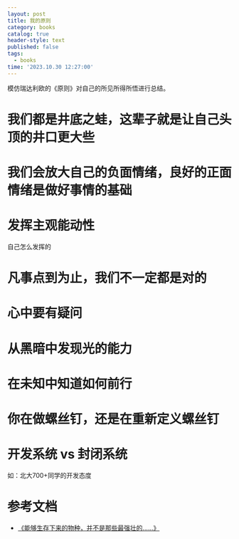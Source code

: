 ```yaml
---
layout: post
title: 我的原则
category: books
catalog: true
header-style: text
published: false
tags:
  - books
time: '2023.10.30 12:27:00'
---
```

模仿瑞达利欧的《原则》对自己的所见所得所悟进行总结。
<!--more-->


# 我们都是井底之蛙，这辈子就是让自己头顶的井口更大些
# 我们会放大自己的负面情绪，良好的正面情绪是做好事情的基础
# 发挥主观能动性
自己怎么发挥的
# 凡事点到为止，我们不一定都是对的 
# 心中要有疑问
# 从黑暗中发现光的能力
# 在未知中知道如何前行
# 你在做螺丝钉，还是在重新定义螺丝钉

# 开发系统 vs 封闭系统
如：北大700+同学的开发态度

# 参考文档
- [《能够生存下来的物种，并不是那些最强壮的......》](https://www.jianshu.com/p/b6b92cb929c8)